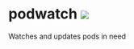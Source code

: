 # podwatch ![](https://www.iconfinder.com/icons/44356/download/png/32)
Watches and updates pods in need 

